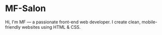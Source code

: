 # MF-Salon
 Hi, I'm MF — a passionate front-end web developer. I create clean, mobile-friendly websites using HTML &amp; CSS.
